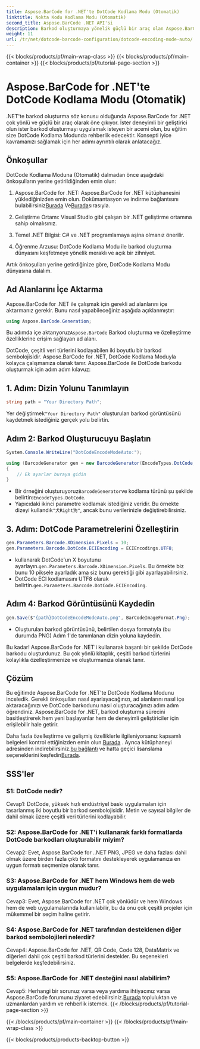 ```yaml
---
title: Aspose.BarCode for .NET'te DotCode Kodlama Modu (Otomatik)
linktitle: Nokta Kodu Kodlama Modu (Otomatik)
second_title: Aspose.BarCode .NET API'si
description: Barkod oluşturmaya yönelik güçlü bir araç olan Aspose.BarCode for .NET'te DotCode Kodlama Modunu (Otomatik) keşfedin. DotCode barkodlarını adım adım nasıl oluşturacağınızı öğrenin. Belgelere göz atın, kitaplığı indirin ve geçici lisanslar alın.
weight: 11
url: /tr/net/dotcode-barcode-configuration/dotcode-encoding-mode-auto/
---
```


{{< blocks/products/pf/main-wrap-class >}}
{{< blocks/products/pf/main-container >}}
{{< blocks/products/pf/tutorial-page-section >}}

# Aspose.BarCode for .NET'te DotCode Kodlama Modu (Otomatik)

.NET'te barkod oluşturma söz konusu olduğunda Aspose.BarCode for .NET çok yönlü ve güçlü bir araç olarak öne çıkıyor. İster deneyimli bir geliştirici olun ister barkod oluşturmayı uygulamak isteyen bir acemi olun, bu eğitim size DotCode Kodlama Modunda rehberlik edecektir. Konsepti iyice kavramanızı sağlamak için her adımı ayrıntılı olarak anlatacağız.

## Önkoşullar

DotCode Kodlama Moduna (Otomatik) dalmadan önce aşağıdaki önkoşulların yerine getirildiğinden emin olun:

1.  Aspose.BarCode for .NET: Aspose.BarCode for .NET kütüphanesini yüklediğinizden emin olun. Dokümantasyon ve indirme bağlantısını bulabilirsiniz[Burada](https://reference.aspose.com/barcode/net/) Ve[Burada](https://releases.aspose.com/barcode/net/)sırasıyla.

2. Geliştirme Ortamı: Visual Studio gibi çalışan bir .NET geliştirme ortamına sahip olmalısınız.

3. Temel .NET Bilgisi: C# ve .NET programlamaya aşina olmanız önerilir.

4. Öğrenme Arzusu: DotCode Kodlama Modu ile barkod oluşturma dünyasını keşfetmeye yönelik meraklı ve açık bir zihniyet.

Artık önkoşulları yerine getirdiğinize göre, DotCode Kodlama Modu dünyasına dalalım.

## Ad Alanlarını İçe Aktarma

Aspose.BarCode for .NET ile çalışmak için gerekli ad alanlarını içe aktarmanız gerekir. Bunu nasıl yapabileceğiniz aşağıda açıklanmıştır:

```csharp
using Aspose.BarCode.Generation;
```

 Bu adımda içe aktarıyoruz`Aspose.BarCode` Barkod oluşturma ve özelleştirme özelliklerine erişim sağlayan ad alanı.

DotCode, çeşitli veri türlerini kodlayabilen iki boyutlu bir barkod sembolojisidir. Aspose.BarCode for .NET, DotCode Kodlama Moduyla kolayca çalışmanıza olanak tanır. Aspose.BarCode ile DotCode barkodu oluşturmak için adım adım kılavuz:

## 1. Adım: Dizin Yolunu Tanımlayın

```csharp
string path = "Your Directory Path";
```

 Yer değiştirmek`"Your Directory Path"` oluşturulan barkod görüntüsünü kaydetmek istediğiniz gerçek yolu belirtin.

## Adım 2: Barkod Oluşturucuyu Başlatın

```csharp
System.Console.WriteLine("DotCodeEncodeModeAuto:");

using (BarcodeGenerator gen = new BarcodeGenerator(EncodeTypes.DotCode, "犬Right狗"))
{
    // Ek ayarlar buraya gidin
}
```

-  Bir örneğini oluşturuyoruz`BarcodeGenerator`ve kodlama türünü şu şekilde belirtin:`EncodeTypes.DotCode`.
-  Yapıcıdaki ikinci parametre kodlamak istediğiniz veridir. Bu örnekte dizeyi kullandık`"犬Right狗"`, ancak bunu verilerinizle değiştirebilirsiniz.

## 3. Adım: DotCode Parametrelerini Özelleştirin

```csharp
gen.Parameters.Barcode.XDimension.Pixels = 10;
gen.Parameters.Barcode.DotCode.ECIEncoding = ECIEncodings.UTF8;
```

-  kullanarak DotCode'un X boyutunu ayarlayın.`gen.Parameters.Barcode.XDimension.Pixels`. Bu örnekte biz bunu 10 piksele ayarladık ama siz bunu gerektiği gibi ayarlayabilirsiniz.
-  DotCode ECI kodlamasını UTF8 olarak belirtin.`gen.Parameters.Barcode.DotCode.ECIEncoding`.

## Adım 4: Barkod Görüntüsünü Kaydedin

```csharp
gen.Save($"{path}DotCodeEncodeModeAuto.png", BarCodeImageFormat.Png);
```

- Oluşturulan barkod görüntüsünü, belirtilen dosya formatıyla (bu durumda PNG) Adım 1'de tanımlanan dizin yoluna kaydedin.

Bu kadar! Aspose.BarCode for .NET'i kullanarak başarılı bir şekilde DotCode barkodu oluşturdunuz. Bu çok yönlü kitaplık, çeşitli barkod türlerini kolaylıkla özelleştirmenize ve oluşturmanıza olanak tanır.

## Çözüm

Bu eğitimde Aspose.BarCode for .NET'te DotCode Kodlama Modunu inceledik. Gerekli önkoşulları nasıl ayarlayacağınızı, ad alanlarını nasıl içe aktaracağınızı ve DotCode barkodunu nasıl oluşturacağınızı adım adım öğrendiniz. Aspose.BarCode for .NET, barkod oluşturma sürecini basitleştirerek hem yeni başlayanlar hem de deneyimli geliştiriciler için erişilebilir hale getirir.

 Daha fazla özelleştirme ve gelişmiş özelliklerle ilgileniyorsanız kapsamlı belgeleri kontrol ettiğinizden emin olun.[Burada](https://reference.aspose.com/barcode/net/) . Ayrıca kütüphaneyi adresinden indirebilirsiniz.[bu bağlantı](https://releases.aspose.com/barcode/net/) ve hatta geçici lisanslama seçeneklerini keşfedin[Burada](https://purchase.aspose.com/temporary-license/).

## SSS'ler

### S1: DotCode nedir?

Cevap1: DotCode, yüksek hızlı endüstriyel baskı uygulamaları için tasarlanmış iki boyutlu bir barkod sembolojisidir. Metin ve sayısal bilgiler de dahil olmak üzere çeşitli veri türlerini kodlayabilir.

### S2: Aspose.BarCode for .NET'i kullanarak farklı formatlarda DotCode barkodları oluşturabilir miyim?

Cevap2: Evet, Aspose.BarCode for ..NET PNG, JPEG ve daha fazlası dahil olmak üzere birden fazla çıktı formatını destekleyerek uygulamanıza en uygun formatı seçmenize olanak tanır.

### S3: Aspose.BarCode for .NET hem Windows hem de web uygulamaları için uygun mudur?

Cevap3: Evet, Aspose.BarCode for .NET çok yönlüdür ve hem Windows hem de web uygulamalarında kullanılabilir, bu da onu çok çeşitli projeler için mükemmel bir seçim haline getirir.

### S4: Aspose.BarCode for .NET tarafından desteklenen diğer barkod sembolojileri nelerdir?

Cevap4: Aspose.BarCode for .NET, QR Code, Code 128, DataMatrix ve diğerleri dahil çok çeşitli barkod türlerini destekler. Bu seçenekleri belgelerde keşfedebilirsiniz.

### S5: Aspose.BarCode for .NET desteğini nasıl alabilirim?

 Cevap5: Herhangi bir sorunuz varsa veya yardıma ihtiyacınız varsa Aspose.BarCode forumunu ziyaret edebilirsiniz.[Burada](https://forum.aspose.com/c/barcode/13) topluluktan ve uzmanlardan yardım ve rehberlik istemek.
{{< /blocks/products/pf/tutorial-page-section >}}

{{< /blocks/products/pf/main-container >}}
{{< /blocks/products/pf/main-wrap-class >}}

{{< blocks/products/products-backtop-button >}}
